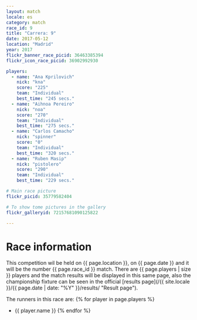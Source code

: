 ```yaml
---
layout: match
locale: es
category: match
race_id: 9
title: "Carrera: 9"
date: 2017-05-12
location: "Madrid"
year: 2017
flickr_banner_race_picid: 36463385394
flickr_icon_race_picid: 36902992930

players:
  - name: "Ana Kprilovich"
    nick: "kna"
    score: "225"
    team: "Individual"
    best_time: "245 secs."
  - name: "Aihnoa Pereiro"
    nick: "noa"
    score: "270"
    team: "Individual"
    best_time: "275 secs."
  - name: "Carlos Camacho"
    nick: "spinner"
    score: "0"
    team: "Individual"
    best_time: "320 secs."
  - name: "Ruben Masip"
    nick: "pistolero"
    score: "290"
    team: "Individual"
    best_time: "229 secs."

# Main race picture
flickr_picid: 35779582404

# To show tome pictures in the gallery
flickr_galleryid: 72157681090125822

---
```


Race information
================

This competition wil be held on {{ page.location }}, on {{ page.date }}
and it will be the number {{ page.race_id }} match. There are {{ page.players | size }}
players and the match results will be displayed in this same page, also
the championship fixture can be seen in the official
[results page](/{{ site.locale }}/{{ page.date | date: "%Y" }}/results/ "Result page").


The runners in this race are: 
{% for player in page.players %}
* {{ player.name }}
{% endfor %}

